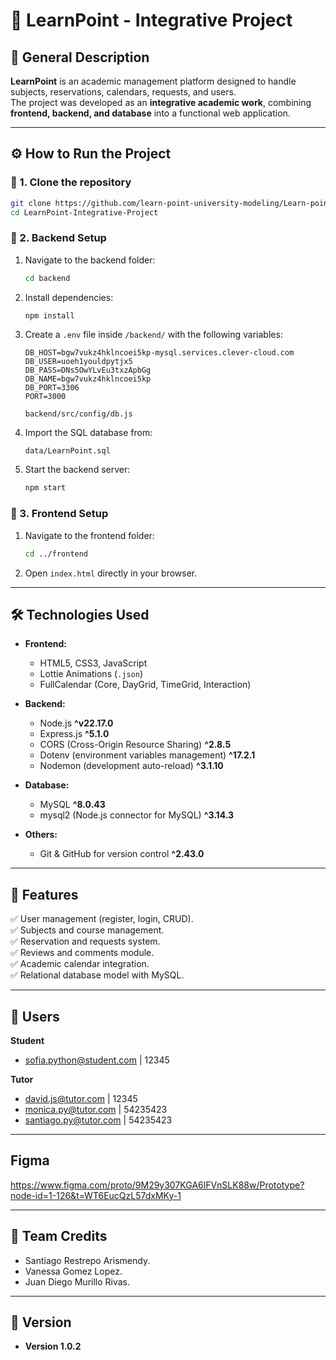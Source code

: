 # 📘 LearnPoint - Integrative Project

## 📌 General Description  
**LearnPoint** is an academic management platform designed to handle subjects, reservations, calendars, requests, and users.  
The project was developed as an **integrative academic work**, combining **frontend, backend, and database** into a functional web application.  

---

## ⚙️ How to Run the Project  

### 🔹 1. Clone the repository  
```bash
git clone https://github.com/learn-point-university-modeling/Learn-point-university-modeling-complete.git
cd LearnPoint-Integrative-Project
```

### 🔹 2. Backend Setup  
1. Navigate to the backend folder:  
   ```bash
   cd backend
   ```
2. Install dependencies:  
   ```bash
   npm install
   ```
3. Create a `.env` file inside `/backend/` with the following variables:  
   ```env
   DB_HOST=bgw7vukz4hklncoei5kp-mysql.services.clever-cloud.com
   DB_USER=uoeh1youldpytjx5
   DB_PASS=DNs5OwYLvEu3txzApbGg
   DB_NAME=bgw7vukz4hklncoei5kp
   DB_PORT=3306
   PORT=3000
   ```
   ```
   backend/src/config/db.js
   ```
4. Import the SQL database from:  
   ```
   data/LearnPoint.sql
   ```
5. Start the backend server:  
   ```bash
   npm start
   ```

### 🔹 3. Frontend Setup  
1. Navigate to the frontend folder:  
   ```bash
   cd ../frontend
   ```
2. Open `index.html` directly in your browser.  

---

## 🛠️ Technologies Used  


- **Frontend:**  
  - HTML5, CSS3, JavaScript  
  - Lottie Animations (`.json`)  
  - FullCalendar (Core, DayGrid, TimeGrid, Interaction)  

- **Backend:**  
  - Node.js **^v22.17.0**
  - Express.js **^5.1.0**
  - CORS (Cross-Origin Resource Sharing) **^2.8.5**
  - Dotenv (environment variables management) **^17.2.1**
  - Nodemon (development auto-reload) **^3.1.10**

- **Database:**  
  - MySQL  **^8.0.43**
  - mysql2 (Node.js connector for MySQL) **^3.14.3**

- **Others:**  
  - Git & GitHub for version control **^2.43.0**

---

## 🌟 Features  

✅ User management (register, login, CRUD).  
✅ Subjects and course management.  
✅ Reservation and requests system.  
✅ Reviews and comments module.  
✅ Academic calendar integration.  
✅ Relational database model with MySQL.  

---

## 🌟 Users

**Student** 
- sofia.python@student.com | 12345

**Tutor** 
- david.js@tutor.com | 12345
- monica.py@tutor.com | 54235423
- santiago.py@tutor.com | 54235423

---
## Figma

https://www.figma.com/proto/9M29y307KGA6lFVnSLK88w/Prototype?node-id=1-126&t=WT6EucQzL57dxMKy-1

---

## 👥 Team Credits  
- Santiago Restrepo Arismendy.
- Vanessa Gomez Lopez.
- Juan Diego Murillo Rivas.
 
---

## 📌 Version  

- **Version 1.0.2** 
